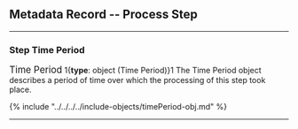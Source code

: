 ## Metadata Record -- Process Step
---

### Step Time Period

<span class="md-panel" style="font-size: larger">Time Period</span> 1{**type**: object (<span class="md-panel">Time Period</span>)}1 The <span class="md-panel">Time Period</span> object describes a period of time over which the processing of this step took place. 

{% include "../../../../include-objects/timePeriod-obj.md" %}

---
